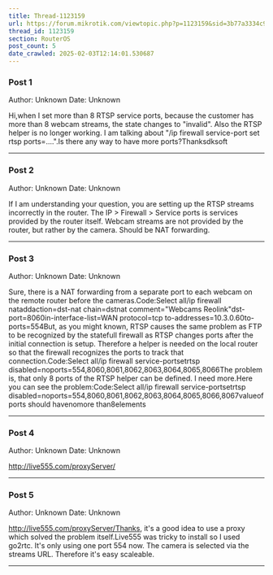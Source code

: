 ```yaml
---
title: Thread-1123159
url: https://forum.mikrotik.com/viewtopic.php?p=1123159&sid=3b77a3334c914448dbbc02bfdff4c3aa#p1123159
thread_id: 1123159
section: RouterOS
post_count: 5
date_crawled: 2025-02-03T12:14:01.530687
---
```


### Post 1
Author: Unknown
Date: Unknown

Hi,when I set more than 8 RTSP service ports, because the customer has more than 8 webcam streams, the state changes to "invalid". Also the RTSP helper is no longer working. I am talking about "/ip firewall service-port set rtsp ports=....".Is there any way to have more ports?Thanksdksoft

---
### Post 2
Author: Unknown
Date: Unknown

If I am understanding your question, you are setting up the RTSP streams incorrectly in the router.  The IP > Firewall > Service ports is services provided by the router itself.  Webcam streams are not provided by the router, but rather by the camera.  Should be NAT forwarding.

---
### Post 3
Author: Unknown
Date: Unknown

Sure, there is a NAT forwarding from a separate port to each webcam on the remote router before the cameras.Code:Select all/ip firewall nataddaction=dst-nat chain=dstnat comment="Webcams Reolink"dst-port=8060in-interface-list=WAN protocol=tcp to-addresses=10.3.0.60to-ports=554But, as you might known, RTSP causes the same problem as FTP to be recognized by the statefull firewall as RTSP changes ports after the initial connection is setup. Therefore a helper is needed on the local router so that the firewall recognizes the ports to track that connection.Code:Select all/ip firewall service-portsetrtsp disabled=noports=554,8060,8061,8062,8063,8064,8065,8066The problem is, that only 8 ports of the RTSP helper can be defined. I need more.Here you can see the problem:Code:Select all/ip firewall service-portsetrtsp disabled=noports=554,8060,8061,8062,8063,8064,8065,8066,8067valueofports should havenomore than8elements

---
### Post 4
Author: Unknown
Date: Unknown

http://live555.com/proxyServer/

---
### Post 5
Author: Unknown
Date: Unknown

http://live555.com/proxyServer/Thanks, it's a good idea to use a proxy which solved the problem itself.Live555 was tricky to install so I used go2rtc. It's only using one port 554 now. The camera is selected via the streams URL. Therefore it's easy scaleable.

---
